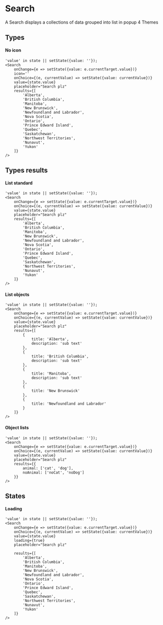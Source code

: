 # Search
A Search displays a collections of data grouped into list in popup
4 Themes

## Types

#### No icon
    
    'value' in state || setState({value: ''});
    <Search 
        onChange={e => setState({value: e.currentTarget.value})}
        icon=''
        onChoice={(e, currentValue) => setState({value: currentValue})}
        value={state.value}
        placeholder="Search plz"
        results={[
            'Alberta',
            'British Columbia',
            'Manitoba',
            'New Brunswick',
            'Newfoundland and Labrador',
            'Nova Scotia',
            'Ontario',
            'Prince Edward Island',
            'Quebec',
            'Saskatchewan',
            'Northwest Territories',
            'Nunavut',
            'Yukon'
        ]}
    />

## Types results

#### List standard

    'value' in state || setState({value: ''});
    <Search 
        onChange={e => setState({value: e.currentTarget.value})}
        onChoice={(e, currentValue) => setState({value: currentValue})}
        value={state.value}
        placeholder="Search plz"
        results={[
            'Alberta',
            'British Columbia',
            'Manitoba',
            'New Brunswick',
            'Newfoundland and Labrador',
            'Nova Scotia',
            'Ontario',
            'Prince Edward Island',
            'Quebec',
            'Saskatchewan',
            'Northwest Territories',
            'Nunavut',
            'Yukon'
        ]}
    />

#### List objects

    'value' in state || setState({value: ''});
    <Search 
        onChange={e => setState({value: e.currentTarget.value})}
        onChoice={(e, currentValue) => setState({value: currentValue})}
        value={state.value}
        placeholder="Search plz"
        results={[
            { 
                title: 'Alberta',
                description: 'sub text'
            },
            { 
                title: 'British Columbia',
                description: 'sub text'
            },
            { 
                title: 'Manitoba',
                description: 'sub text'
            },
            { 
                title: 'New Brunswick'
            },
            { 
                title: 'Newfoundland and Labrador'
            }
        ]}
    />

#### Object lists

    'value' in state || setState({value: ''});
    <Search 
        onChange={e => setState({value: e.currentTarget.value})}
        onChoice={(e, currentValue) => setState({value: currentValue})}
        value={state.value}
        placeholder="Search plz"
        results={{
            animal: ['cat', 'dog'],
            noAnimal: ['noCat', 'noDog']
        }}
    />

## States

#### Loading

    'value' in state || setState({value: ''});
    <Search 
        onChange={e => setState({value: e.currentTarget.value})}
        onChoice={(e, currentValue) => setState({value: currentValue})}
        value={state.value}
        loading={true}
        placeholder="Search plz"

        results={[
            'Alberta',
            'British Columbia',
            'Manitoba',
            'New Brunswick',
            'Newfoundland and Labrador',
            'Nova Scotia',
            'Ontario',
            'Prince Edward Island',
            'Quebec',
            'Saskatchewan',
            'Northwest Territories',
            'Nunavut',
            'Yukon'
        ]}
    />
